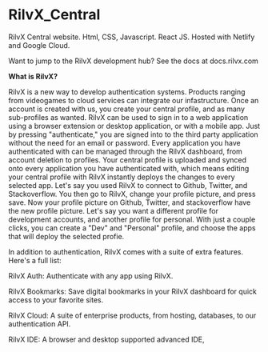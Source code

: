 # RilvX_Central
RilvX Central website. Html, CSS, Javascript. React JS. Hosted with Netlify and Google Cloud.

Want to jump to the RilvX development hub? See the docs at docs.rilvx.com

**What is RilvX?**

RilvX is a new way to develop authentication systems. Products ranging from videogames to cloud services can integrate our infastructure. Once an account is created with us, you create your central profile, and as many sub-profiles as wanted. RilvX can be used to sign in to a web application using a browser extension or desktop application, or with a mobile app. Just by pressing "authenticate," you are signed into to the third party application without the need for an email or password. Every application you have authenticated with can be managed through the RilvX dashboard, from account deletion to profiles. Your central profile is uploaded and synced onto every application you have authenticated with, which means editing your central profile with RilvX instantly deploys the changes to every selected app. Let's say you used RilvX to connect to Github, Twitter, and Stackoverflow. You then go to RilvX, change your profile picture, and press save. Now your profile picture on Github, Twitter, and stackoverflow have the new profile picture. Let's say you want a different profile for development accounts, and another profile for personal. With just a couple clicks, you can create a "Dev" and "Personal" profile, and choose the apps that will deploy the selected profie. 

In addition to authentication, RilvX comes with a suite of extra features. Here's a full list:

RilvX Auth: Authenticate with any app using RilvX.

RilvX Bookmarks: Save digital bookmarks in your RilvX dashboard for quick access to your favorite sites.

RilvX Cloud: A suite of enterprise products, from hosting, databases, to our authentication API. 

RilvX IDE: A browser and desktop supported advanced IDE,
